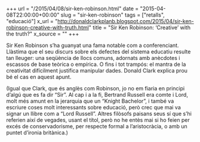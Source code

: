 +++
url = "/2015/04/08/sir-ken-robinson.html"
date = "2015-04-08T22:00:00+00:00"
slug = "sir-ken-robinson"
tags = ["retalls", "educació"]
x_url = "http://donaldclarkplanb.blogspot.com/2015/04/sir-ken-robinson-creative-with-truth.html"
title = "Sir Ken Robinson: ‘Creative’ with the truth?"
x_source = ""
+++


Sir Ken Robinson s’ha guanyat una fama notable com a conferenciant. Llàstima que el seu discurs sobre els defectes del sistema educatiu resulte tan lleuger: una seqüència de llocs comuns, adornats amb anècdotes i escassos de base teòrica o empírica. O fins i tot trampós: el mantra de la creativitat difícilment justifica manipular dades. Donald Clark explica prou bé el cas en aquest apunt.

(Igual que Clark, que és anglès com Robinson, jo no em fiaria en principi d’algú que es fa dir “Sir”. Al cap i a la fi, Bertrand Russell era comte i Lord, molt més amunt en la jerarquia que un “Knight Bachelor”, i també va escriure coses molt interessants sobre educació, però crec que mai va signar un llibre com a “Lord Russell”. Altres filòsofs paisans seus sí que s’hi referien així de vegades, usant el títol, però no he entès mai si ho feien per excés de conservadorisme, per respecte formal a l’aristocràcia, o amb un puntet d’ironia britànica.)

